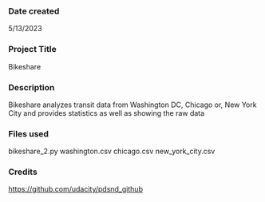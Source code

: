 ### Date created
5/13/2023

### Project Title
Bikeshare

### Description
Bikeshare analyzes transit data from Washington DC, Chicago or, New York City and provides statistics as well as showing the raw data

### Files used
bikeshare_2.py
washington.csv
chicago.csv
new_york_city.csv

### Credits
https://github.com/udacity/pdsnd_github
